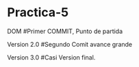 # Practica-5
DOM
#Primer COMMIT, Punto de partida

Version 2.0
#Segundo Comit avance grande

Version 3.0
#Casi Version final.